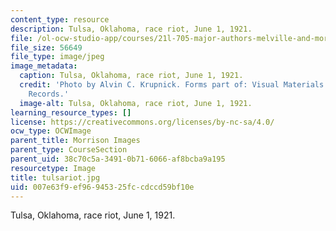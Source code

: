 ```yaml
---
content_type: resource
description: Tulsa, Oklahoma, race riot, June 1, 1921.
file: /ol-ocw-studio-app/courses/21l-705-major-authors-melville-and-morrison-fall-2003/007e63f9ef96945325fccdccd59bf10e_tulsariot.jpg
file_size: 56649
file_type: image/jpeg
image_metadata:
  caption: Tulsa, Oklahoma, race riot, June 1, 1921.
  credit: 'Photo by Alvin C. Krupnick. Forms part of: Visual Materials from the NAACP
    Records.'
  image-alt: Tulsa, Oklahoma, race riot, June 1, 1921.
learning_resource_types: []
license: https://creativecommons.org/licenses/by-nc-sa/4.0/
ocw_type: OCWImage
parent_title: Morrison Images
parent_type: CourseSection
parent_uid: 38c70c5a-3491-0b71-6066-af8bcba9a195
resourcetype: Image
title: tulsariot.jpg
uid: 007e63f9-ef96-9453-25fc-cdccd59bf10e
---
```

Tulsa, Oklahoma, race riot, June 1, 1921.